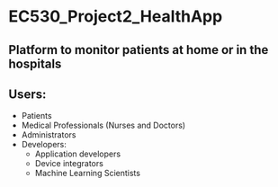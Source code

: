 # EC530_Project2_HealthApp

## Platform to monitor patients at home or in the hospitals

## Users:
  * Patients
  * Medical Professionals (Nurses and Doctors)
  * Administrators
  * Developers:
    * Application developers 
    * Device integrators
    * Machine Learning Scientists